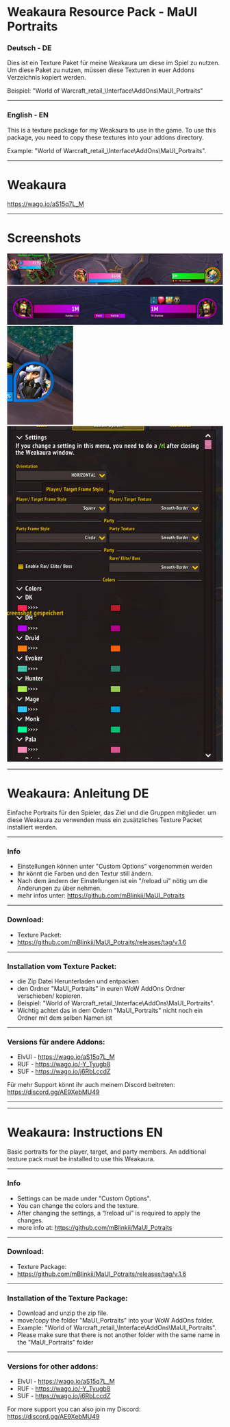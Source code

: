 # Weakaura Resource Pack - MaUI Portraits

### Deutsch - DE
Dies ist ein Texture Paket für meine Weakaura um diese im Spiel zu nutzen. Um diese Paket zu nutzen, müssen diese Texturen in euer Addons Verzeichnis kopiert werden.

Beispiel: "World of Warcraft\_retail_\Interface\AddOns\MaUI_Portraits"

------------

### English - EN
This is a texture package for my Weakaura to use in the game. To use this package, you need to copy these textures into your addons directory.

Example: "World of Warcraft\_retail_\Interface\AddOns\MaUI_Portraits".

------------

# Weakaura

https://wago.io/aS15q7L_M

------------

# Screenshots
![scr1](https://raw.githubusercontent.com/mBlinkii/MaUI_Potraits/main/Screenshot%202023-08-26%20164104.png)
![scr2](https://github.com/mBlinkii/MaUI_Potraits/blob/main/Screenshot%202023-08-25%20181529.png)
![scr3](https://github.com/mBlinkii/MaUI_Potraits/blob/main/Screenshot%202023-08-25%20161003.png)
![scr4](https://github.com/mBlinkii/MaUI_Potraits/blob/main/Screenshot%202023-08-26%20164333.png)

------------

# Weakaura: Anleitung DE
Einfache Portraits für den Spieler, das Ziel und die Gruppen mitglieder. um diese Weakaura zu verwenden muss ein zusätzliches Texture Packet installiert werden.

------------

### Info
 - Einstellungen können unter "Custom Options" vorgenommen werden
 - Ihr könnt die Farben und den Textur still ändern.
 - Nach dem ändern der Einstellungen ist ein "/reload ui" nötig um  die Änderungen zu über nehmen.
 - mehr infos unter: https://github.com/mBlinkii/MaUI_Potraits

------------

### Download:
- Texture Packet:
 - https://github.com/mBlinkii/MaUI_Potraits/releases/tag/v.1.6

------------

### Installation vom Texture Packet:
- die Zip Datei Herunterladen und entpacken
- den Ordner "MaUI_Portraits" in euren WoW AddOns Ordner verschieben/ kopieren.
 - Beispiel: "World of Warcraft\_retail_\Interface\AddOns\MaUI_Portraits".
 - Wichtig achtet das in dem Ordern "MaUI_Portraits" nicht noch ein Ordner mit dem selben Namen ist

------------

### Versions für andere Addons:

- ElvUI - https://wago.io/aS15q7L_M
- RUF - https://wago.io/-Y_Tyugb8
- SUF - https://wago.io/j6RbLccdZ

Für mehr Support könnt ihr auch meinem Discord beitreten: https://discord.gg/AE9XebMU49

------------

------------

# Weakaura: Instructions EN
Basic portraits for the player, target, and party members. An additional texture pack must be installed to use this Weakaura.

------------

### Info
 - Settings can be made under "Custom Options".
 - You can change the colors and the texture.
 - After changing the settings, a “/reload ui” is required to apply the changes.
 - more info at: https://github.com/mBlinkii/MaUI_Potraits

------------

### Download:
- Texture Package:
 - https://github.com/mBlinkii/MaUI_Potraits/releases/tag/v.1.6

------------

### Installation of the Texture Package:
- Download and unzip the zip file.
- move/copy the folder "MaUI_Portraits" into your WoW AddOns folder.
 - Example: "World of Warcraft\_retail_\Interface\AddOns\MaUI_Portraits".
 - Please make sure that there is not another folder with the same name in the "MaUI_Portraits" folder

------------

### Versions for other addons:
- ElvUI - https://wago.io/aS15q7L_M
- RUF - https://wago.io/-Y_Tyugb8
- SUF - https://wago.io/j6RbLccdZ

For more support you can also join my Discord: https://discord.gg/AE9XebMU49
